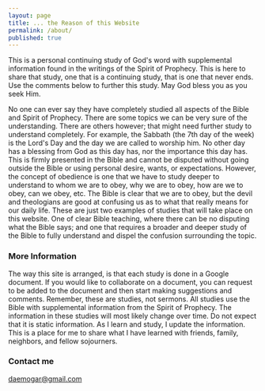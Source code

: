 ```yaml
---
layout: page
title: ... the Reason of this Website
permalink: /about/
published: true
---
```


This is a personal continuing study of God's word with supplemental information found in the writings of the Spirit of Prophecy. This is here to share that study, one that is a continuing study, that is one that never ends. Use the comments below to further this study. May God bless you as you seek Him.

No one can ever say they have completely studied all aspects of the Bible and Spirit of Prophecy. There are some topics we can be very sure of the understanding. There are others however; that might need further study to understand completely. For example, the Sabbath (the 7th day of the week) is the Lord's Day and the day we are called to worship him. No other day has a blessing from God as this day has, nor the importance this day has. This is firmly presented in the Bible and cannot be disputed without going outside the Bible or using personal desire, wants, or expectations. However, the concept of obedience is one that we have to study deeper to understand to whom we are to obey, why we are to obey, how are we to obey, can we obey, etc. The Bible is clear that  we are to obey, but the devil and theologians are good at confusing us as to what that really means for our daily life. These are just two examples of studies that will take place on this website. One of clear Bible teaching, where there can be no disputing what the Bible says; and one that requires a broader and deeper study of the Bible to fully understand and dispel the confusion surrounding the topic.

### More Information

The way this site is arranged, is that each study is done in a Google document. If you would like to collaborate on a document, you can request to be added to the document and then start making suggestions and comments. Remember, these are studies, not sermons. All studies use the Bible with supplemental information from the Spirit of Prophecy. The information in these studies will most likely change over time. Do not expect that it is static information. As I learn and study, I update the information. This is a place for me to share what I have learned with friends, family, neighbors, and fellow sojourners.

### Contact me

[daemogar@gmail.com](mailto:daemogar@gmail.com)
